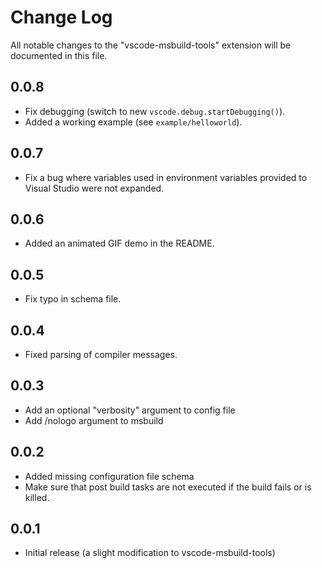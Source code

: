 # Change Log
All notable changes to the "vscode-msbuild-tools" extension will be documented in this file.

## 0.0.8
- Fix debugging (switch to new `vscode.debug.startDebugging()`).
- Added a working example (see `example/helloworld`).

## 0.0.7
- Fix a bug where variables used in environment variables provided to Visual Studio were not expanded.

## 0.0.6
- Added an animated GIF demo in the README.

## 0.0.5
- Fix typo in schema file.

## 0.0.4
- Fixed parsing of compiler messages.

## 0.0.3
- Add an optional "verbosity" argument to config file
- Add /nologo argument to msbuild

## 0.0.2
- Added missing configuration file schema
- Make sure that post build tasks are not executed if the build fails or is killed.

## 0.0.1
- Initial release (a slight modification to vscode-msbuild-tools)
